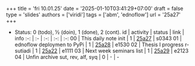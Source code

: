 +++
title = 'fri 10.01.25'
date = '2025-01-10T03:41:29+07:00'
draft = false
type = 'slides'
authors = ['viridi']
tags = ['abm', 'ednoflow']
url = '25a27'
+++
<!--more-->

+ Status: 0 (todo), &half; (doin), 1 (done), 2 (cont).
id | activity | status | link | info
:-: | :- | :-: | :-: | :-:
00 | This daily note init         | 1 | [25a27](/rusn/25a27) | s0343
01 | ednoflow deploymen to PyPi   | 1 | [25a28](/rusn/25a28) | e1530
02 | Thesis I progress r-sutiadi  | 1 | [25a22](/rusn/25a22) | e1111
03 | Next week seminars list      | 1 | [25a29](/rusn/25a29) | e2123
04 | Unfin archive sut, rev, alf, syq | 0 | - | -
